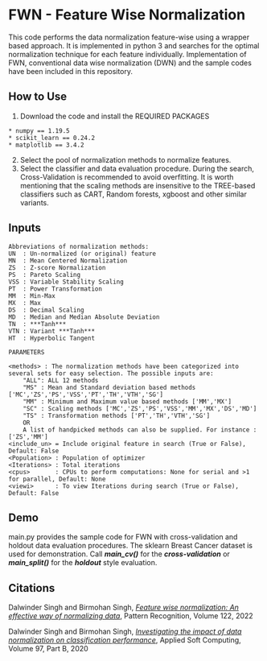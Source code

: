 # FWN - Feature Wise Normalization

This code performs the data normalization feature-wise using a wrapper based approach. It is implemented in python 3 and searches for the optimal normalization technique for each feature individually. Implementation of FWN, conventional data wise normalization (DWN) and the sample codes have been included in this repository.

How to Use
-----------

1. Download the code and install the REQUIRED PACKAGES
```
* numpy == 1.19.5
* scikit_learn == 0.24.2
* matplotlib == 3.4.2
```
2. Select the pool of normalization methods to normalize features.
3. Select the classifier and data evaluation procedure. During the search, Cross-Validation is recommended to avoid overfitting. It is worth mentioning that the scaling methods are insensitive to the TREE-based classifiers such as CART, Random forests, xgboost and other similar variants.

Inputs
-----------
```
Abbreviations of normalization methods:
UN  : Un-normalized (or original) feature
MN  : Mean Centered Normalization
ZS  : Z-score Normalization
PS  : Pareto Scaling
VSS : Variable Stability Scaling
PT  : Power Transformation
MM  : Min-Max
MX  : Max
DS  : Decimal Scaling
MD  : Median and Median Absolute Deviation
TN  : ***Tanh***
VTN : Variant ***Tanh***
HT  : Hyperbolic Tangent

PARAMETERS

<methods> : The normalization methods have been categorized into several sets for easy selection. The possible inputs are:
    "ALL": ALL 12 methods
    "MS" : Mean and Standard deviation based methods ['MC','ZS','PS','VSS','PT','TH','VTH','SG']
    "MM" : Minimum and Maximum value based methods ['MM','MX']
    "SC" : Scaling methods ['MC','ZS','PS','VSS','MM','MX','DS','MD']
    "TS" : Transformation methods ['PT','TH','VTH','SG'] 
    OR
    A list of handpicked methods can also be supplied. For instance : ['ZS','MM']
<include_un> = Include original feature in search (True or False), Default: False 
<Population> : Population of optimizer
<Iterations> : Total iterations
<cpus>       : CPUs to perform computations: None for serial and >1 for parallel, Default: None
<viewi>      : To view Iterations during search (True or False), Default: False
```
Demo
-----------
main.py provides the sample code for FWN with cross-validation and holdout data evaluation procedures. The sklearn Breast Cancer dataset is used for demonstration. Call ***main_cv()*** for the ***cross-validation*** or ***main_split()*** for the ***holdout*** style evaluation.

Citations
-----------
Dalwinder Singh and Birmohan Singh, *[Feature wise normalization: An effective way of normalizing data](https://www.sciencedirect.com/science/article/pii/S0031320321004878)*, Pattern Recognition, Volume 122, 2022

Dalwinder Singh and Birmohan Singh, *[Investigating the impact of data normalization on classification performance](https://doi.org/10.1016/j.asoc.2019.105524)*, Applied Soft Computing, Volume 97, Part B, 2020
